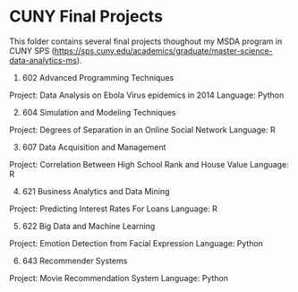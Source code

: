 # CUNY Final Projects
This folder contains several final projects thoughout my MSDA program in CUNY SPS (https://sps.cuny.edu/academics/graduate/master-science-data-analytics-ms). 

1) 602 Advanced Programming Techniques

Project: Data Analysis on Ebola Virus epidemics in 2014
Language: Python

2) 604 Simulation and Modeling Techniques

Project: Degrees of Separation in an Online Social Network
Language: R

3) 607 Data Acquisition and Management

Project: Correlation Between High School Rank and House Value
Language: R

4) 621 Business Analytics and Data Mining

Project: Predicting Interest Rates For Loans
Language: R

5) 622 Big Data and Machine Learning

Project: Emotion Detection from Facial Expression
Language: Python

6) 643 Recommender Systems

Project: Movie Recommendation System
Language: Python 